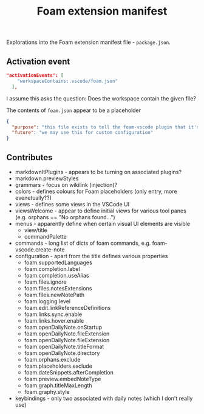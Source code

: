 ﻿---
backlinks:
- title: Understanding the Foam Code Base
  url: /sense/Web-development/foam-dev/foam-code/understanding-foam-code-base.html
tags:
- foam-dev
- foam-code
- FLOSS
title: Foam extension manifest
type: note
---
Explorations into the Foam extension manifest file - `package.json`.

## Activation event

```json
"activationEvents": [
    "workspaceContains:.vscode/foam.json"
  ],
```

I assume this asks the question: Does the workspace contain the given file?

The contents of `foam.json` appear to be a placeholder

```json
{
  "purpose": "this file exists to tell the foam-vscode plugin that it's currently in a foam workspace",
  "future": "we may use this for custom configuration"
}
```

## Contributes

- markdownItPlugins - appears to be turning on associated plugins?
- markdown.previewStyles
- grammars - focus on wikilink (injection)?
- colors - defines colours for Foam placeholders (only entry, more evenetually??)
- views - defines some views in the VSCode UI 
- viewsWelcome - appear to define initial views for various tool panes (e.g. orphans == "No orphans found...")
- menus - apparently define when certain visual UI elements are visible
    - view/title
    - commandPalette
- commands - long list of dicts of foam commands, e.g. foam-vscode.create-note
- configuration - apart from the title defines various properties
    - foam.supportedLanguages 
    - foam.completion.label 
    - foam.completion.useAlias 
    - foam.files.ignore 
    - foam.files.notesExtensions 
    - foam.files.newNotePath 
    - foam.logging.level 
    - foam.edit.linkReferenceDefinitions
    - foam.links.sync.enable
    - foam.links.hover.enable
    - foam.openDailyNote.onStartup
    - foam.openDailyNote.fileExtension 
    - foam.openDailyNote.fileExtension
    - foam.openDailyNote.titleFormat
    - foam.openDailyNote.directory
    - foam.orphans.exclude
    - foam.placeholders.exclude
    - foam.dateSnippets.afterCompletion
    - foam.preview.embedNoteType
    - foam.graph.titleMaxLength
    - foam.graphy.style
- keybindings - only two associated with daily notes (which I don't really use)